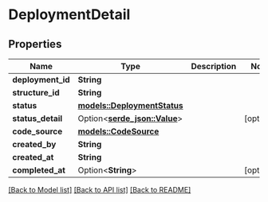 # DeploymentDetail

## Properties

Name | Type | Description | Notes
------------ | ------------- | ------------- | -------------
**deployment_id** | **String** |  | 
**structure_id** | **String** |  | 
**status** | [**models::DeploymentStatus**](DeploymentStatus.md) |  | 
**status_detail** | Option<[**serde_json::Value**](.md)> |  | [optional]
**code_source** | [**models::CodeSource**](CodeSource.md) |  | 
**created_by** | **String** |  | 
**created_at** | **String** |  | 
**completed_at** | Option<**String**> |  | [optional]

[[Back to Model list]](../README.md#documentation-for-models) [[Back to API list]](../README.md#documentation-for-api-endpoints) [[Back to README]](../README.md)


